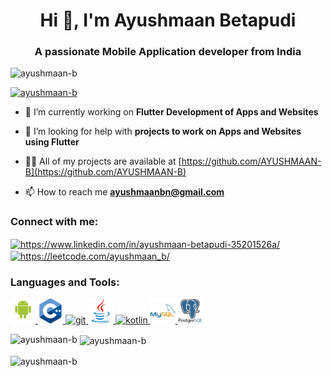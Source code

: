 <h1 align="center">Hi 👋, I'm Ayushmaan Betapudi</h1>
<h3 align="center">A passionate Mobile Application developer from India</h3>

<p align="left"> <img src="https://komarev.com/ghpvc/?username=ayushmaan-b&label=Profile%20views&color=0e75b6&style=flat" alt="ayushmaan-b" /> </p>

<p align="left"> <a href="https://github.com/ryo-ma/github-profile-trophy"><img src="https://github-profile-trophy.vercel.app/?username=ayushmaan-b" alt="ayushmaan-b" /></a> </p>

- 🔭 I’m currently working on **Flutter Development of Apps and Websites**

- 🤝 I’m looking for help with **projects to work on Apps and Websites using Flutter**

- 👨‍💻 All of my projects are available at [https://github.com/AYUSHMAAN-B](https://github.com/AYUSHMAAN-B)

- 📫 How to reach me **ayushmaanbn@gmail.com**

<h3 align="left">Connect with me:</h3>
<p align="left">
<a href="https://linkedin.com/in/https://www.linkedin.com/in/ayushmaan-betapudi-35201526a/" target="blank"><img align="center" src="https://raw.githubusercontent.com/rahuldkjain/github-profile-readme-generator/master/src/images/icons/Social/linked-in-alt.svg" alt="https://www.linkedin.com/in/ayushmaan-betapudi-35201526a/" height="30" width="40" /></a>
<a href="https://www.leetcode.com/https://leetcode.com/AYUSHMAAN_B/" target="blank"><img align="center" src="https://raw.githubusercontent.com/rahuldkjain/github-profile-readme-generator/master/src/images/icons/Social/leet-code.svg" alt="https://leetcode.com/ayushmaan_b/" height="30" width="40" /></a>
</p>

<h3 align="left">Languages and Tools:</h3>
<p align="left"> <a href="https://developer.android.com" target="_blank" rel="noreferrer"> <img src="https://raw.githubusercontent.com/devicons/devicon/master/icons/android/android-original-wordmark.svg" alt="android" width="40" height="40"/> </a> <a href="https://www.w3schools.com/cpp/" target="_blank" rel="noreferrer"> <img src="https://raw.githubusercontent.com/devicons/devicon/master/icons/cplusplus/cplusplus-original.svg" alt="cplusplus" width="40" height="40"/> </a> <a href="https://git-scm.com/" target="_blank" rel="noreferrer"> <img src="https://www.vectorlogo.zone/logos/git-scm/git-scm-icon.svg" alt="git" width="40" height="40"/> </a> <a href="https://www.java.com" target="_blank" rel="noreferrer"> <img src="https://raw.githubusercontent.com/devicons/devicon/master/icons/java/java-original.svg" alt="java" width="40" height="40"/> </a> <a href="https://kotlinlang.org" target="_blank" rel="noreferrer"> <img src="https://www.vectorlogo.zone/logos/kotlinlang/kotlinlang-icon.svg" alt="kotlin" width="40" height="40"/> </a> <a href="https://www.mysql.com/" target="_blank" rel="noreferrer"> <img src="https://raw.githubusercontent.com/devicons/devicon/master/icons/mysql/mysql-original-wordmark.svg" alt="mysql" width="40" height="40"/> </a> <a href="https://www.postgresql.org" target="_blank" rel="noreferrer"> <img src="https://raw.githubusercontent.com/devicons/devicon/master/icons/postgresql/postgresql-original-wordmark.svg" alt="postgresql" width="40" height="40"/> </a> </p>

<p><img align="left" src="https://github-readme-stats.vercel.app/api/top-langs?username=ayushmaan-b&show_icons=true&locale=en&layout=compact" alt="ayushmaan-b" /></p>

<p>&nbsp;<img align="center" src="https://github-readme-stats.vercel.app/api?username=ayushmaan-b&show_icons=true&locale=en" alt="ayushmaan-b" /></p>

<p><img align="center" src="https://github-readme-streak-stats.herokuapp.com/?user=ayushmaan-b&" alt="ayushmaan-b" /></p>
